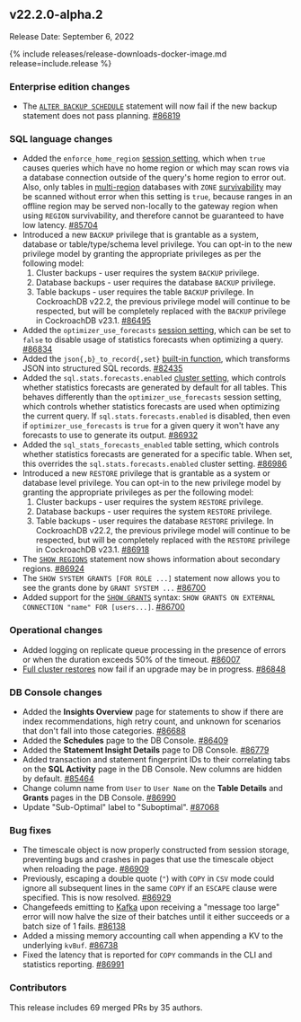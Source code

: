 ## v22.2.0-alpha.2

Release Date: September 6, 2022

{% include releases/release-downloads-docker-image.md release=include.release %}

<h3 id="v22-2-0-alpha-2-enterprise-edition-changes">Enterprise edition changes</h3>

- The [`ALTER BACKUP SCHEDULE`](../{{site.versions["dev"]}}/alter-backup.html) statement will now fail if the new backup statement does not pass planning. [#86819][#86819]

<h3 id="v22-2-0-alpha-2-sql-language-changes">SQL language changes</h3>

- Added the `enforce_home_region` [session setting](../{{site.versions["dev"]}}/set-vars.html), which when `true` causes queries which have no home region or which may scan rows via a database connection outside of the query's home region to error out. Also, only tables in [multi-region](../{{site.versions["dev"]}}/multiregion-overview.html) databases with `ZONE` [survivability](../{{site.versions["dev"]}}/multiregion-overview.html#survival-goals) may be scanned without error when this setting is `true`, because ranges in an offline region may be served non-locally to the gateway region when using `REGION` survivability, and therefore cannot be guaranteed to have low latency. [#85704][#85704]
- Introduced a new `BACKUP` privilege that is grantable as a system, database or table/type/schema level privilege. You can opt-in to the new privilege model by granting the appropriate privileges as per the following model:
    1. Cluster backups - user requires the system `BACKUP` privilege.
    1. Database backups - user requires the database `BACKUP` privilege.
    1. Table backups - user requires the table `BACKUP` privilege.
    In CockroachDB v22.2, the previous privilege model will continue to be respected, but will be completely replaced with the `BACKUP` privilege in CockroachDB v23.1. [#86495][#86495]
- Added the `optimizer_use_forecasts` [session setting](../{{site.versions["dev"]}}/set-vars.html), which can be set to `false` to disable usage of statistics forecasts when optimizing a query. [#86834][#86834]
- Added the `json{,b}_to_record{,set}` [built-in function](../{{site.versions["dev"]}}/functions-and-operators.html), which transforms JSON into structured SQL records. [#82435][#82435]
- Added the `sql.stats.forecasts.enabled` [cluster setting](../{{site.versions["dev"]}}/cluster-settings.html), which controls whether statistics forecasts are generated by default for all tables. This behaves differently than the `optimizer_use_forecasts` session setting, which controls whether statistics forecasts are used when optimizing the current query. If `sql.stats.forecasts.enabled` is disabled, then even if `optimizer_use_forecasts` is `true` for a given query it won't have any forecasts to use to generate its output. [#86932][#86932]
- Added the `sql_stats_forecasts_enabled` table setting, which controls whether statistics forecasts are generated for a specific table. When set, this overrides the `sql.stats.forecasts.enabled` cluster setting. [#86986][#86986]
- Introduced a new `RESTORE` privilege that is grantable as a system or database level privilege. You can opt-in to the new privilege model by granting the appropriate privileges as per the following model:
    1. Cluster backups - user requires the system `RESTORE` privilege.
    1. Database backups - user requires the system `RESTORE` privilege.
    1. Table backups - user requires the database `RESTORE` privilege.
    In CockroachDB v22.2, the previous privilege model will continue to be respected, but will be completely replaced with the `RESTORE` privilege in CockroachDB v23.1. [#86918][#86918]
- The [`SHOW REGIONS`](../{{site.versions["dev"]}}/show-regions.html) statement now shows information about secondary regions. [#86924][#86924]
- The `SHOW SYSTEM GRANTS [FOR ROLE ...]` statement now allows you to see the grants done by `GRANT SYSTEM ...` [#86700][#86700]
- Added support for the [`SHOW GRANTS`](../{{site.versions["dev"]}}/show-grants.html) syntax: `SHOW GRANTS ON EXTERNAL CONNECTION "name" FOR [users...]`. [#86700][#86700]

<h3 id="v22-2-0-alpha-2-operational-changes">Operational changes</h3>

- Added logging on replicate queue processing in the presence of errors or when the duration exceeds 50% of the timeout. [#86007][#86007]
- [Full cluster restores](../{{site.versions["dev"]}}/restore.html#full-cluster) now fail if an upgrade may be in progress. [#86848][#86848]

<h3 id="v22-2-0-alpha-2-db-console-changes">DB Console changes</h3>

- Added the **Insights Overview** page for statements to show if there are index recommendations, high retry count, and unknown for scenarios that don't fall into those categories. [#86688][#86688]
- Added the **Schedules** page to the DB Console. [#86409][#86409]
- Added the **Statement Insight Details** page to DB Console. [#86779][#86779]
- Added transaction and statement fingerprint IDs to their correlating tabs on the **SQL Activity** page in the DB Console. New columns are hidden by default. [#85464][#85464]
- Change column name from `User` to `User Name` on the **Table Details** and **Grants** pages in the DB Console. [#86990][#86990]
- Update "Sub-Optimal" label to "Suboptimal". [#87068][#87068]

<h3 id="v22-2-0-alpha-2-bug-fixes">Bug fixes</h3>

- The timescale object is now properly constructed from session storage, preventing bugs and crashes in pages that use the timescale object when reloading the page. [#86909][#86909]
- Previously, escaping a double quote (`"`) with `COPY` in `CSV` mode could ignore all subsequent lines in the same `COPY` if an `ESCAPE` clause were specified. This is now resolved. [#86929][#86929]
- Changefeeds emitting to [Kafka](../{{site.versions["dev"]}}/create-changefeed.html#create-a-changefeed-connected-to-kafka) upon receiving a "message too large" error will now halve the size of their batches until it either succeeds or a batch size of 1 fails. [#86138][#86138]
- Added a missing memory accounting call when appending a KV to the underlying `kvBuf`. [#86738][#86738]
- Fixed the latency that is reported for `COPY` commands in the CLI and statistics reporting. [#86991][#86991]

<h3 id="v22-2-0-alpha-2-contributors">Contributors</h3>

This release includes 69 merged PRs by 35 authors.

[#82435]: https://github.com/cockroachdb/cockroach/pull/82435
[#85464]: https://github.com/cockroachdb/cockroach/pull/85464
[#85704]: https://github.com/cockroachdb/cockroach/pull/85704
[#86007]: https://github.com/cockroachdb/cockroach/pull/86007
[#86138]: https://github.com/cockroachdb/cockroach/pull/86138
[#86255]: https://github.com/cockroachdb/cockroach/pull/86255
[#86409]: https://github.com/cockroachdb/cockroach/pull/86409
[#86495]: https://github.com/cockroachdb/cockroach/pull/86495
[#86688]: https://github.com/cockroachdb/cockroach/pull/86688
[#86700]: https://github.com/cockroachdb/cockroach/pull/86700
[#86738]: https://github.com/cockroachdb/cockroach/pull/86738
[#86779]: https://github.com/cockroachdb/cockroach/pull/86779
[#86819]: https://github.com/cockroachdb/cockroach/pull/86819
[#86829]: https://github.com/cockroachdb/cockroach/pull/86829
[#86834]: https://github.com/cockroachdb/cockroach/pull/86834
[#86841]: https://github.com/cockroachdb/cockroach/pull/86841
[#86848]: https://github.com/cockroachdb/cockroach/pull/86848
[#86906]: https://github.com/cockroachdb/cockroach/pull/86906
[#86909]: https://github.com/cockroachdb/cockroach/pull/86909
[#86918]: https://github.com/cockroachdb/cockroach/pull/86918
[#86924]: https://github.com/cockroachdb/cockroach/pull/86924
[#86929]: https://github.com/cockroachdb/cockroach/pull/86929
[#86932]: https://github.com/cockroachdb/cockroach/pull/86932
[#86957]: https://github.com/cockroachdb/cockroach/pull/86957
[#86986]: https://github.com/cockroachdb/cockroach/pull/86986
[#86990]: https://github.com/cockroachdb/cockroach/pull/86990
[#86991]: https://github.com/cockroachdb/cockroach/pull/86991
[#87068]: https://github.com/cockroachdb/cockroach/pull/87068
[1cc5b550c]: https://github.com/cockroachdb/cockroach/commit/1cc5b550c
[566bb1651]: https://github.com/cockroachdb/cockroach/commit/566bb1651
[6590b9f4f]: https://github.com/cockroachdb/cockroach/commit/6590b9f4f
[831bfe703]: https://github.com/cockroachdb/cockroach/commit/831bfe703
[9ec6d411f]: https://github.com/cockroachdb/cockroach/commit/9ec6d411f
[b7be578e9]: https://github.com/cockroachdb/cockroach/commit/b7be578e9
[f1f0697bf]: https://github.com/cockroachdb/cockroach/commit/f1f0697bf
[fb5ec492b]: https://github.com/cockroachdb/cockroach/commit/fb5ec492b
